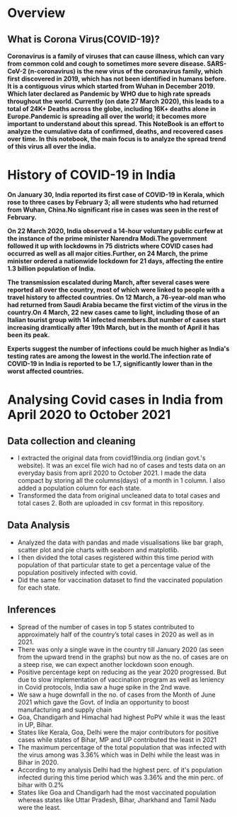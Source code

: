 # Overview
## What is Corona Virus(COVID-19)?

**Coronavirus is a family of viruses that can cause illness, which can vary from common cold and cough to sometimes more severe disease. SARS-CoV-2 (n-coronavirus) is the new virus of the coronavirus family, which first discovered in 2019, which has not been identified in humans before. It is a contiguous virus which started from Wuhan in December 2019. Which later declared as Pandemic by WHO due to high rate spreads throughout the world. Currently (on date 27 March 2020), this leads to a total of 24K+ Deaths across the globe, including 16K+ deaths alone in Europe.Pandemic is spreading all over the world; it becomes more important to understand about this spread. This NoteBook is an effort to analyze the cumulative data of confirmed, deaths, and recovered cases over time. In this notebook, the main focus is to analyze the spread trend of this virus all over the india.**

# History of COVID-19 in India

**On January 30, India reported its first case of COVID-19 in Kerala, which rose to three cases by February 3; all were students who had returned from Wuhan, China.No significant rise in cases was seen in the rest of February.**

**On 22 March 2020, India observed a 14-hour voluntary public curfew at the instance of the prime minister Narendra Modi.The government followed it up with lockdowns in 75 districts where COVID cases had occurred as well as all major cities.Further, on 24 March, the prime minister ordered a nationwide lockdown for 21 days, affecting the entire 1.3 billion population of India.**

**The transmission escalated during March, after several cases were reported all over the country, most of which were linked to people with a travel history to affected countries. On 12 March, a 76-year-old man who had returned from Saudi Arabia became the first victim of the virus in the country.On 4 March, 22 new cases came to light, including those of an Italian tourist group with 14 infected members.But number of cases start increasing dramtically after 19th March, but in the month of April it has been its peak.**

**Experts suggest the number of infections could be much higher as India's testing rates are among the lowest in the world.The infection rate of COVID-19 in India is reported to be 1.7, significantly lower than in the worst affected countries.**

# Analysing Covid cases in India from April 2020 to October 2021

## Data collection and cleaning

* I extracted the original data from covid19india.org (indian govt.'s website). It was an excel file wich had no of cases and tests data on an everyday basis from
april 2020 to October 2021. I made the data compact by storing all the columns(days) of a month in 1 column. I also added a population column for each state.
* Transformed the data from original uncleaned data to total cases and total cases 2. Both are uploaded in csv format in this repository.


## Data Analysis

* Analyzed the data with pandas and made visualisations like bar graph, scatter plot and pie charts with seaborn and matplotlib.  
* I then divided the total cases registered within this time period with population of that particular state to get a percentage value of the population positively infected with covid.
* Did the same for vaccination dataset to find the vaccinated  population for each state.

## Inferences
*  Spread of the number of cases in top 5 states contributed to approximately half of the country’s total cases in 2020 as well as in 2021.
*  There was only a single wave in the country till January 2020 (as seen from the upward trend in the graphs) but now as the no. of cases are on a steep rise, we can expect another lockdown soon enough.
* Positive percentage kept on reducing as the year 2020 progressed. But due to slow implementation of vaccination program as well as leniency in Covid protocols, India saw a huge spike in the 2nd wave.
* We saw a huge downfall in the no. of cases from the Month of June 2021 which gave the Govt. of India an opportunity to boost manufacturing and supply chain
* Goa, Chandigarh and Himachal had highest PoPV while it was the least in UP, Bihar.
* States like Kerala, Goa, Delhi were the major contributors for positive cases while states of Bihar, MP and UP contributed the least in 2021
* The maximum percentage of the total population that was infected with the virus among was 3.36% which was in Delhi while the least was in Bihar in 2020.
* According to my analysis Delhi had the highest perc. of it's population infected during this time period which was 3.36% and the min perc. of bihar with 0.2%
* States like Goa and Chandigarh had the most vaccinated population whereas states like Uttar Pradesh, Bihar, Jharkhand and Tamil Nadu were the least.
